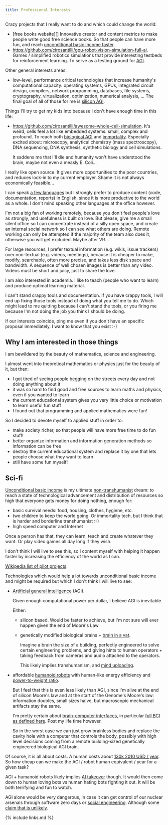 ```yaml
---
title: Professional Interests
---
```


Crazy projects that I really want to do and which could change the world:

-   [free books website][] Innovative creator and content metrics to make people write good free science books. So that people can have more fun, and reach [unconditional basic income faster](#sci-fi).
-   <https://github.com/cirosantilli/gpu-robot-vision-simulation-full-ai>. Games / simplified robotics simulations that provide interesting testbeds for reinforcement learning. To serve as a testing ground for [AGI](#sci-fi).

Other general interests areas:

-   low-level, performance critical technologies that increase humanity's computational capacity: operating systems, GPUs, integrated circuit design, compilers, network programming,  databases, file systems, cryptography, virtualization, optimization, numerical analysis, ... The final goal of all of those for me is [silicon AGI](#sci-fi).

Things I'll try to get my kids into because I don't have enough time in this life:

-   <https://github.com/cirosantilli/awesome-whole-cell-simulation>. It's weird, cells feel a lot like embedded systems: small, complex and profound. To reach both [biological AGI](#sci-fi) and [immortality](#sci-fi). Especially excited about: microscopy, analytical chemistry (mass spectroscopy), DNA sequencing, DNA synthesis, synthetic biology and cell simulations.

    It saddens me that I'll die and humanity won't have understood the brain, maybe not even a measly E. Coli...

I really like open source. It gives more opportunities to the poor countries, and reduces lock-in to my current employer. Shame it is not always economically feasible...

I can speak [a few languages](/skills#natural-languages) but I strongly prefer to produce content (code, documentation, reports) in English, since it is more productive to the world as a whole. I don't mind speaking other languages at the office however.

I'm not a big fan of working remotely, because you don't feel people's love as strongly, and usefulness is built on love. But please, give me a small silent office so I can concentrate instead of a silly open space, and create an internal social network so I can see what others are doing. Remote working can only be attempted if the majority of the team also does it, otherwise you will get excluded. Maybe after VR...

For large resources, I prefer textual information (e.g. wikis, issue trackers) over non-textual (e.g. videos, meetings), because it is cheaper to make, modify, searchable, often more precise, and takes less disk space and bandwidth. A sequence of well chosen images is better than any video. Videos must be short and juicy, just to share the love.

I am also interested in academia. I like to teach (people who want to learn) and produce optimal learning material.

I can't stand crappy tools and documentation. If you have crappy tools, I will end up fixing those tools instead of doing what you tell me to do. Which might lead to me quitting because I can't stand the tools, or you firing me because I'm not doing the job you think I should be doing.

If our interests coincide, ping me even if you don't have an specific proposal immediately. I want to know that you exist :-)

## Why I am interested in those things

I am bewildered by the beauty of mathematics, science and engineering.

I almost went into theoretical mathematics or physics just for the beauty of it, but then:

- I got tired of seeing people begging on the streets every day and not doing anything about it
- it was so hard to find good and free sources to learn maths and physics, even if you wanted to learn
- the current educational system gives you very little choice or motivation to learn useful fun stuff
- I found out that programming and applied mathematics were fun!

So I decided to devote myself to applied stuff in order to:

- make society richer, so that people will have more free time to do fun stuff!
- better organize information and information generation methods so information can be free
- destroy the current educational system and replace it by one that lets people choose what they want to learn
- still have some fun myself!

## Sci-fi

[Unconditional basic income](https://en.wikipedia.org/wiki/Basic_income) is my ultimate [non-transhumanist](https://en.wikipedia.org/wiki/Transhumanism) dream: to reach a state of technological advancement and distribution of resources so high that everyone gets money for doing nothing, enough for:

- basic survival needs: food, housing, clothes, hygiene, etc.
- two children to keep the world going. Or immortality tech, but I think that is harder and borderline transhumanist :-)
- high speed computer and Internet

Once a person has that, they can learn, teach and create whatever they want. Or play video games all day long if they wish.

I don't think I will live to see this, so I content myself with helping it happen faster by increasing the efficiency of the world as I can.

[Wikipedia list of pilot projects](https://en.wikipedia.org/wiki/Basic_income_pilots).

Technologies which would help a lot towards unconditional basic income and might be required but which I don't think I will live to see:

-   [Artificial general intelligence](https://en.wikipedia.org/wiki/Artificial_general_intelligence) (AGI).

    Given enough computational power per dollar, I believe AGI is inevitable.

    Either:

    -   silicon based. Would be faster to achieve, but I'm not sure will ever happen given the end of Moore's Law

    -   genetically modified biological brains + [brain in a vat](https://en.wikipedia.org/wiki/Brain_in_a_vat).

        Imagine a brain the size of a building, perfectly engineered to solve certain engineering problems, and giving hints to human operators + taking feedback from cameras and audio attached to the operators.

        This likely implies transhumanism, and [mind uploading](https://en.wikipedia.org/wiki/Mind_uploading).

-   affordable [humanoid robots](https://en.wikipedia.org/wiki/Humanoid_robot) with human-like energy efficiency and [power-to-weight ratio](https://en.wikipedia.org/wiki/Power-to-weight_ratio).

    But I feel that this is even less likely than AGI, since I'm alive at the end of silicon Moore's law and at the start of the Genome's Moore's law: information doubles, small sizes halve, but macroscopic mechanical artifacts stay the same.

    I'm pretty certain about [brain–computer interfaces](https://en.wikipedia.org/wiki/Brain%E2%80%93computer_interface), in particular [full BCI as defined here](https://github.com/cirosantilli/essays/blob/7e1147daeb941a95b96b099d0db0474db25116ea/questions-for-my-future-self.md). Post my life time however.

    So in the worst case we can just grow brainless bodies and replace the cavity hole with a computer that controls the body, possibly with high level decisions coming from a remote building-sized genetically engineered biological AGI brain.

Of course, it is all about costs. A human costs about [130k 2010 USD / year](http://content.time.com/time/health/article/0,8599,1808049,00.html). So how cheap can we make the AGI / robot human equivalent / year for a given task?

AGI + humanoid robots likely implies [AI takeover](https://en.wikipedia.org/wiki/AI_takeover) though. It would then come down to human loving bots vs human hating bots fighting it out. It will be both terrifying and fun to watch.

AGI alone would be very dangerous, in case it can get control of our nuclear arsenals through software zero days or [social engineering](https://en.wikipedia.org/wiki/Social_engineering_%28security%29). Although some [claim that is unlikely](https://www.quora.com/Could-a-group-of-hackers-break-into-military-networks-and-launch-or-detonate-nuclear-missiles).

{% include links.md %}
